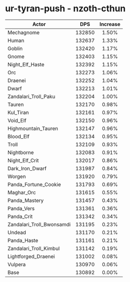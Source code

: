 # ur-tyran-push - nzoth-cthun
| Actor | DPS | Increase |
|---|:---:|:---:|
|Mechagnome|132850|1.50%|
|Human|132637|1.33%|
|Goblin|132420|1.17%|
|Gnome|132403|1.15%|
|Night_Elf_Haste|132392|1.15%|
|Orc|132273|1.06%|
|Draenei|132252|1.04%|
|Dwarf|132213|1.01%|
|Zandalari_Troll_Paku|132204|1.00%|
|Tauren|132170|0.98%|
|Kul_Tiran|132161|0.97%|
|Void_Elf|132150|0.96%|
|Highmountain_Tauren|132147|0.96%|
|Blood_Elf|132134|0.95%|
|Troll|132109|0.93%|
|Nightborne|132083|0.91%|
|Night_Elf_Crit|132017|0.86%|
|Dark_Iron_Dwarf|131987|0.84%|
|Worgen|131920|0.79%|
|Panda_Fortune_Cookie|131793|0.69%|
|Maghar_Orc|131615|0.55%|
|Panda_Mastery|131457|0.43%|
|Panda_Vers|131361|0.36%|
|Panda_Crit|131342|0.34%|
|Zandalari_Troll_Bwonsamdi|131195|0.23%|
|Undead|131170|0.21%|
|Panda_Haste|131161|0.21%|
|Zandalari_Troll_Kimbul|131142|0.19%|
|Lightforged_Draenei|131002|0.08%|
|Vulpera|130970|0.06%|
|Base|130892|0.00%|
